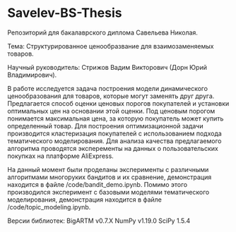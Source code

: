 # Savelev-BS-Thesis
Репозиторий для бакалаврского диплома Савельева Николая.

Тема: Структурированное ценообразвание для взаимозаменяемых товаров.

Научный руководитель: Стрижов Вадим Викторович (Дорн Юрий Владимирович).

В работе исследуется задача построения модели динамического ценообразования для товаров, которые могут заменять друг друга. Предлагается способ оценки ценовых порогов покупателей и установки оптимальных цен на основании этой оценки. Под ценовым порогом понимается максимальная цена, за которую покупатель может купить определенный товар. Для построения оптимизационной задачи производится кластеризация покупателей с использованием подхода тематического моделирования. Для анализа качества предлагаемого алгоритма проводятся эксперементы на данных о пользовательских покупках на платформе AliExpress.

На данный момент были проделаны эксперименты с различными алгоритмами многоруких бандитов и их сравнение, демонстрация находится в файле /code/bandit_demo.ipynb. Помимо этого производился эксперимент с базовыми моделями тематического моделирования, демонстрация находится в файле /code/topic_modeling.ipynb.

Версии библиотек:
BigARTM v0.7.X
NumPy v1.19.0
SciPy 1.5.4 
